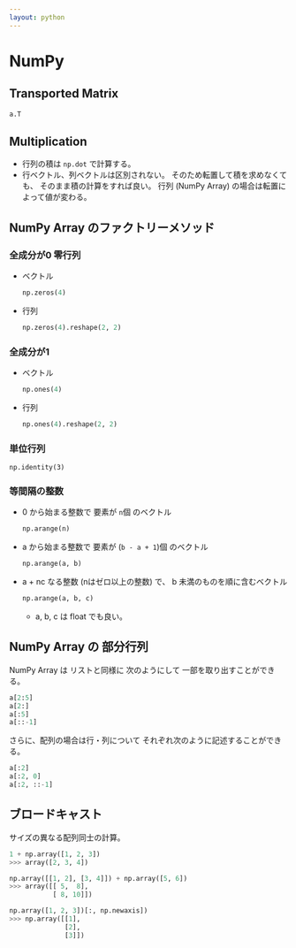```yaml
---
layout: python
---
```


# NumPy

## Transported Matrix

```python
a.T
```

## Multiplication

* 行列の積は `np.dot` で計算する。
* 行ベクトル、列ベクトルは区別されない。 そのため転置して積を求めなくても、 そのまま積の計算をすれば良い。 行列 (NumPy Array) の場合は転置によって値が変わる。

## NumPy Array のファクトリーメソッド

### 全成分が0 零行列

* ベクトル
    ```python
    np.zeros(4)
    ```
* 行列
    ```python
    np.zeros(4).reshape(2, 2)
    ```

### 全成分が1

* ベクトル
    ```python
    np.ones(4)
    ```
* 行列
    ```python
    np.ones(4).reshape(2, 2)
    ```

### 単位行列

```
np.identity(3)
```

### 等間隔の整数

* 0 から始まる整数で 要素が `n`個 のベクトル
    ```python
    np.arange(n)
    ```
* a から始まる整数で 要素が (`b - a + 1`)個 のベクトル
    ```python
    np.arange(a, b)
    ```
* a + nc なる整数 (nはゼロ以上の整数) で、 b 未満のものを順に含むベクトル
    ```python
    np.arange(a, b, c)
    ```
    * a, b, c は float でも良い。

## NumPy Array の 部分行列

NumPy Array は リストと同様に 次のようにして 一部を取り出すことができる。

```python
a[2:5]
a[2:]
a[:5]
a[::-1]
```

さらに、配列の場合は行・列について それぞれ次のように記述することができる。

```python
a[:2]
a[:2, 0]
a[:2, ::-1]
```

## ブロードキャスト

サイズの異なる配列同士の計算。

```python
1 + np.array([1, 2, 3])
>>> array([2, 3, 4])
```

```python
np.array([[1, 2], [3, 4]]) + np.array([5, 6])
>>> array([[ 5,  8],
           [ 8, 10]])
```

```python
np.array([1, 2, 3])[:, np.newaxis])
>>> np.array([[1],
              [2],
              [3]])
```
